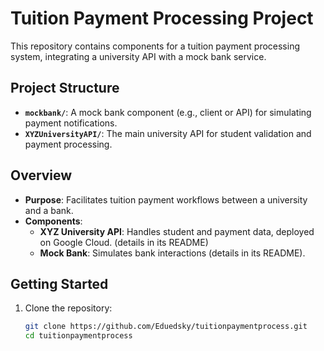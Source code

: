 # Tuition Payment Processing Project

This repository contains components for a tuition payment processing system, integrating a university API with a mock bank service.

## Project Structure
- **`mockbank/`**: A mock bank component (e.g., client or API) for simulating payment notifications.
- **`XYZUniversityAPI/`**: The main university API for student validation and payment processing.

## Overview
- **Purpose**: Facilitates tuition payment workflows between a university and a bank.
- **Components**:
  - **XYZ University API**: Handles student and payment data, deployed on Google Cloud. (details in its README)
  - **Mock Bank**: Simulates bank interactions (details in its README).

## Getting Started
1. Clone the repository:
   ```bash
   git clone https://github.com/Eduedsky/tuitionpaymentprocess.git
   cd tuitionpaymentprocess